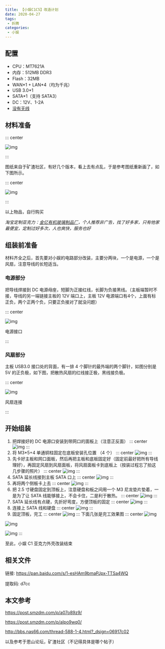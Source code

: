 ```yaml
---
title: 【小娱C1C5】改造计划
date: 2020-04-27
tags:
 - 折腾
categories: 
 - 小娱
---
```


## 配置

- CPU：MT7621A
- 内存：512MB DDR3
- Flash：32MB
- WAN\*1 + LAN\*4（均为千兆）
- USB 3.0*1
- SATA\*1（支持 SATA3）
- DC：12V、1-2A
- <u>没有无线</u>

## 材料准备

::: center

![img](./assets/XY_cl.png)

:::

图纸来自于矿渣社区，有好几个版本，看上去有点乱，于是参考图纸重新画了，如下图所示。

::: center

![img](./assets/XY_tz.png)

:::

以上物品，自行购买

*淘宝定制亚克力：<u>金亿有机玻璃制品厂</u>，个人推荐非广告，找了好多家，只有他家最便宜，定制过好多次，人也爽快，服务也好*

## 组装前准备

材料齐全之后，首先要对小娱的电路部分改装，主要分两块，一个是电源，一个是风扇，注意导线的长短适当。

### 电源部分

把导线焊接到 DC 电源母座，短脚为正接红线，长脚为负接黑线。（主板端暂时不接，导线的另一端链接主板的 12V 端口上，主板 12V 电源端口有4个，上面有标正负，两个正两个负，只要正负接对了就没问题）

::: center

![img](./assets/XY_dc.png)

电源接口

:::

### 风扇部分

主板 USB3.0 接口处的背面，有一排 4 个脚针的最外端的两个脚针，如图分别是 5V 的正负极，如下图，把散热风扇的红线接正极，黑线接负极。

::: center

![img](./assets/XY_fs.png)

风扇连接

:::

## 开始组装

1. 把焊接好的 DC 电源口安装到带网口的面板上（注意正反面）
::: center
![img](./assets/XY_zz_1.png)
:::
2. 将 M3*5+4 单通铜柱固定在底板安装孔位置 （4 个）
::: center
![img](./assets/XY_zz_2.png)
:::
3. 先卡好主板和网口面板，然后再把主板和底板固定好（固定前最好把所有导线理好），再固定风扇到风扇面板，将风扇面板卡到底板上（按装过程忘了拍这几步骤的照片）
::: center
![img](./assets/XY_zz_3.png)
:::
4. SATA 延长线接到主板 SATA 口上 
::: center
![img](./assets/XY_zz_4.png)
:::
5. 再将两个侧板卡上去
::: center
![img](./assets/XY_zz_5.png)
:::
6. 把 2.5 寸硬盘固定到顶板上，注意硬盘和板之间用一个 M3 尼龙垫片垫着，一是为了让 SATA 线能够接上，不会卡住，二是利于散热。
::: center
![img](./assets/XY_zz_6.png)
:::
7. SATA 延长线有点硬，先折好弯度，方便顶板的固定
::: center
![img](./assets/XY_zz_7.png)
:::
8. 连接上 SATA 线和硬盘
::: center
![img](./assets/XY_zz_8.png)
:::
9. 固定顶板，完工
::: center
![img](./assets/XY_zz_9.png)
:::
下面几张是完工效果图
::: center
![img](./assets/XY_zz_10.png)

![img](./assets/XY_zz_11.png)

![img](./assets/XY_zz_12.png)
:::

至此，小娱 C1 亚克力外壳改装结束

## 相关文件

链接: <https://pan.baidu.com/s/1-esHAm9bmaPJpx-TTSa4WQ>

提取码: d7cc

## 本文参考

<https://post.smzdm.com/p/a07o89z9/>

<https://post.smzdm.com/p/alpo9wq0/>

<http://bbs.nas66.com/thread-588-1-4.html?_dsign=06917c02>

以及参考于恩山论坛，矿渣社区（不记得具体是哪个帖子）

